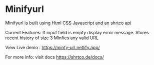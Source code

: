 # Minifyurl

Minifyurl is built using Html CSS Javascript and an shrtco api
 
Current Features:
 If input field is empty display error message.
 Stores recent history of size 3 
 Minfies any valid URL
  
View Live demo : https://minfy-url.netlify.app/

For more info: visit docs https://shrtco.de/docs/
